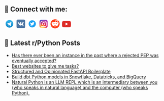 ## 🔎 Connect with me:
[<img src="https://github.com/bullbesh/bullbesh/blob/main/images/Telegram.png" width="32" height="32" />](https://t.me/bullbesh)
[<img src="https://github.com/bullbesh/bullbesh/blob/main/images/VK.png" width="32" height="32" />](https://vk.com/bullbesh)
[<img src="https://github.com/bullbesh/bullbesh/blob/main/images/Twitter.png" width="32" height="32" />](https://twitter.com/bullbesh1)
[<img src="https://github.com/bullbesh/bullbesh/blob/main/images/Instagram.png" width="32" height="32" />](https://www.instagram.com/bullbesh)
[<img src="https://github.com/bullbesh/bullbesh/blob/main/images/Reddit.png" width="32" height="32" />](https://www.reddit.com/user/bullbesh)
[<img src="https://github.com/bullbesh/bullbesh/blob/main/images/YouTube.png" width="32" height="32" />](https://www.youtube.com/channel/UCtfjRs6uzgq5mfm8S06WTcg)

## 📕 Latest r/Python Posts
<!-- BLOG-POST-LIST:START -->
- [Has there ever been an instance in the past where a rejected PEP was eventually accepted?](https://www.reddit.com/r/Python/comments/11a74tl/has_there_ever_been_an_instance_in_the_past_where/)
- [Best websites to give me tasks?](https://www.reddit.com/r/Python/comments/11a6hto/best_websites_to_give_me_tasks/)
- [Structured and Opinionated FastAPI Boilerplate](https://www.reddit.com/r/Python/comments/11a68p8/structured_and_opinionated_fastapi_boilerplate/)
- [Build dbt Python models in Snowflake, Datatricks, and BigQuery](https://www.reddit.com/r/Python/comments/11a44gw/build_dbt_python_models_in_snowflake_datatricks/)
- [Natural Python is an LLM REPL which is an intermediary between you &lpar;who speaks in natural language&rpar; and the computer &lpar;who speaks Python&rpar;.](https://www.reddit.com/r/Python/comments/11a2piq/natural_python_is_an_llm_repl_which_is_an/)
<!-- BLOG-POST-LIST:END -->
